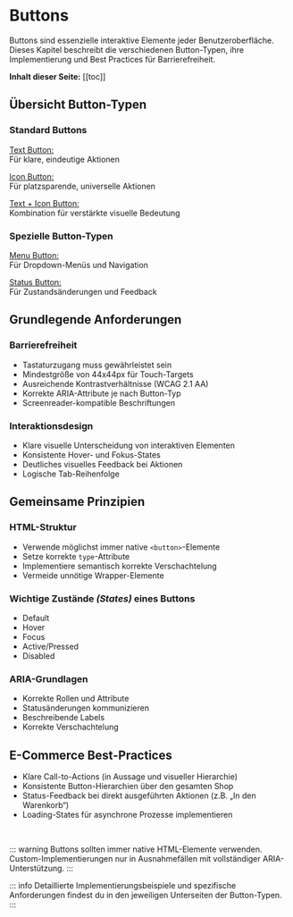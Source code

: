 # Buttons

Buttons sind essenzielle interaktive Elemente jeder Benutzeroberfläche. Dieses Kapitel beschreibt die verschiedenen Button-Typen, ihre Implementierung und Best Practices für Barrierefreiheit.

**Inhalt dieser Seite:**
[[toc]]

## Übersicht Button-Typen

### Standard Buttons

[Text Button:](./text-button.md)  
Für klare, eindeutige Aktionen

[Icon Button:](./icon-button.md)  
Für platzsparende, universelle Aktionen

[Text + Icon Button:](./text-icon-button.md)  
Kombination für verstärkte visuelle Bedeutung

### Spezielle Button-Typen

[Menu Button:](./menu-button.md)  
Für Dropdown-Menüs und Navigation

[Status Button:](./status-button.md)  
Für Zustandsänderungen und Feedback

## Grundlegende Anforderungen

### Barrierefreiheit
- Tastaturzugang muss gewährleistet sein
- Mindestgröße von 44x44px für Touch-Targets
- Ausreichende Kontrastverhältnisse (WCAG 2.1 AA)
- Korrekte ARIA-Attribute je nach Button-Typ
- Screenreader-kompatible Beschriftungen

### Interaktionsdesign
- Klare visuelle Unterscheidung von interaktiven Elementen
- Konsistente Hover- und Fokus-States
- Deutliches visuelles Feedback bei Aktionen
- Logische Tab-Reihenfolge

## Gemeinsame Prinzipien

### HTML-Struktur
- Verwende möglichst immer native `<button>`-Elemente
- Setze korrekte `type`-Attribute
- Implementiere semantisch korrekte Verschachtelung
- Vermeide unnötige Wrapper-Elemente

### Wichtige Zustände _(States)_ eines Buttons
- Default
- Hover
- Focus
- Active/Pressed
- Disabled

### ARIA-Grundlagen
- Korrekte Rollen und Attribute
- Statusänderungen kommunizieren
- Beschreibende Labels
- Korrekte Verschachtelung

## E-Commerce Best-Practices
- Klare Call-to-Actions (in Aussage und visueller Hierarchie)
- Konsistente Button-Hierarchien über den gesamten Shop
- Status-Feedback bei direkt ausgeführten Aktionen (z.B. „In den Warenkorb“)
- Loading-States für asynchrone Prozesse implementieren

<br>

::: warning
Buttons sollten immer native HTML-Elemente verwenden. Custom-Implementierungen nur in Ausnahmefällen mit vollständiger ARIA-Unterstützung.
:::

::: info
Detaillierte Implementierungsbeispiele und spezifische Anforderungen findest du in den jeweiligen Unterseiten der Button-Typen.
:::